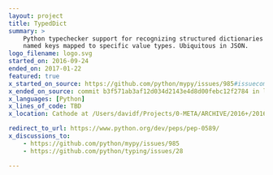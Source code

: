 ```yaml
---
layout: project
title: TypedDict
summary: >
    Python typechecker support for recognizing structured dictionaries with specific
    named keys mapped to specific value types. Ubiquitous in JSON.
logo_filename: logo.svg
started_on: 2016-09-24
ended_on: 2017-01-22
featured: true
x_started_on_source: https://github.com/python/mypy/issues/985#issuecomment-249400784
x_ended_on_source: commit b3f571ab3af12d034d2143e4d8d00febc12f2784 in local git repo
x_languages: [Python]
x_lines_of_code: TBD
x_location: Cathode at /Users/davidf/Projects/0-META/ARCHIVE/2016+/2016/mypy

redirect_to_url: https://www.python.org/dev/peps/pep-0589/
x_discussions_to:
    - https://github.com/python/mypy/issues/985
    - https://github.com/python/typing/issues/28

---
```

